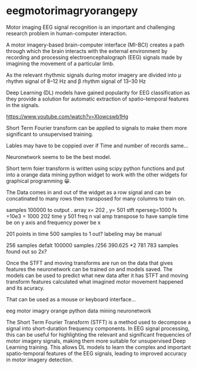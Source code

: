 # eegmotorimagryorangepy

Motor imaging EEG signal recognition is an important and challenging research problem in human-computer interaction. 

A motor imagery-based brain-computer interface (MI-BCI) creates a path through which the brain interacts with the external environment by recording and processing electroencephalograph (EEG) signals made by imagining the movement of a particular limb.

As the relevant rhythmic signals during motor imagery are divided into μ rhythm signal of 8–12 Hz and β rhythm signal of 13–30 Hz 

Deep Learning (DL) models have gained popularity for EEG classification as they provide a solution for automatic extraction of spatio-temporal features in the signals. 

https://www.youtube.com/watch?v=XIowcswb1Hg

Short Term Fourier transform can be applied to signals to make them more significant to unsupervised training.

Lables may have to be coppied over if Time and number of records same... 

Neuronetwork seems to be the best model.

Short term foier transform is written using scipy python functions and put into a orange data mining python widget to work with the other widgets for graphical programming 😀. 

The Data comes in and out of the widget as a row signal and can be concatinated to many rows then transposed for many columns to train on.

samples 100000 to output . array x= 202 , y= 501  stft nperseg=1000 fs =10e3 = 1000 202 time  y 501 freq n val amp
transpose to have sample time be on y axis and frequency power be x 

201 points in time 500 samples to 1 out? labeling may be manual

256 samples defalt 100000 samples /256 390.625 *2 781   783 samples found out so 2x? 

Once the STFT and moving transforms are run on the data that gives features the neuronetwork can be trained on and models saved. The models can be used to predict what new data after it has STFT and moving transform features calculated what imagined motor movement happened and its acuracy. 

That can be used as a mouse or keyboard interface...

eeg motor imagry orange python data mining neuronetwork 


The Short Term Fourier Transform (STFT) is a method used to decompose a signal into short-duration frequency components. In EEG signal processing, this can be useful for highlighting the relevant and significant frequencies of motor imagery signals, making them more suitable for unsupervised Deep Learning training. This allows DL models to learn the complex and important spatio-temporal features of the EEG signals, leading to improved accuracy in motor imagery detection.